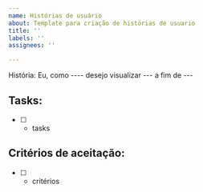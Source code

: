 ```yaml
---
name: Histórias de usuário
about: Template para criação de histórias de usuario
title: ''
labels: ''
assignees: ''

---
```


História:
Eu, como ---- desejo visualizar --- a fim de ---

## Tasks:

- [ ] - tasks

## Critérios de aceitação:

- [ ] - critérios
